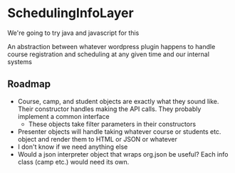# SchedulingInfoLayer

We're going to try java and javascript for this

An abstraction between whatever wordpress plugin happens to handle course registration and scheduling at any given time and our internal systems

## Roadmap

 - Course, camp, and student objects are exactly what they sound like. Their constructor handles making the API calls. They probably implement a common interface
    - These objects take filter parameters in their constructors
 - Presenter objects will handle taking whatever course or students etc. object and render them to HTML or JSON or whatever
 - I don't know if we need anything else
 - Would a json interpreter object that wraps org.json be useful? Each info class (camp etc.) would need its own.


